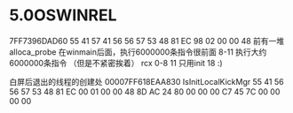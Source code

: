 # 5.0OSWINREL

7FF7396DAD60
55 41 57 41 56 56 57 53 48 81 EC 98 02 00 00 48
前有一堆alloca_probe
在winmain后面，执行6000000条指令很前面
8-11 执行大约6000000条指令 （但是不紧密挨着）
rcx 0-8 11
只用init 18 :)

白屏后退出的线程的创建处
00007FF618EAA830
IsInitLocalKickMgr
55 41 56 56 57 53 48 81 EC 00 01 00 00 48 8D AC 24 80 00 00 00 C7 45 7C 00 00 00 00
